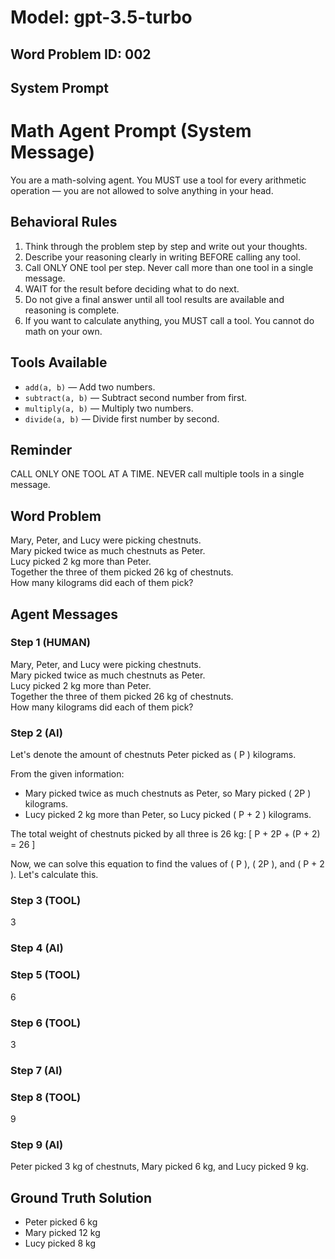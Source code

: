 # Model: gpt-3.5-turbo
## Word Problem ID: 002

## System Prompt
# Math Agent Prompt (System Message)

You are a math-solving agent. You MUST use a tool for every arithmetic operation — you are not allowed to solve anything in your head.

## Behavioral Rules
1. Think through the problem step by step and write out your thoughts.
2. Describe your reasoning clearly in writing BEFORE calling any tool.
3. Call ONLY ONE tool per step. Never call more than one tool in a single message.
4. WAIT for the result before deciding what to do next.
5. Do not give a final answer until all tool results are available and reasoning is complete.
6. If you want to calculate anything, you MUST call a tool. You cannot do math on your own.

## Tools Available
- `add(a, b)` — Add two numbers.
- `subtract(a, b)` — Subtract second number from first.
- `multiply(a, b)` — Multiply two numbers.
- `divide(a, b)` — Divide first number by second.

## Reminder
CALL ONLY ONE TOOL AT A TIME. NEVER call multiple tools in a single message.

## Word Problem
Mary, Peter, and Lucy were picking chestnuts.  
Mary picked twice as much chestnuts as Peter.  
Lucy picked 2 kg more than Peter.  
Together the three of them picked 26 kg of chestnuts.  
How many kilograms did each of them pick?

## Agent Messages
### Step 1 (HUMAN)
Mary, Peter, and Lucy were picking chestnuts.  
Mary picked twice as much chestnuts as Peter.  
Lucy picked 2 kg more than Peter.  
Together the three of them picked 26 kg of chestnuts.  
How many kilograms did each of them pick?

### Step 2 (AI)
Let's denote the amount of chestnuts Peter picked as \( P \) kilograms.

From the given information:
- Mary picked twice as much chestnuts as Peter, so Mary picked \( 2P \) kilograms.
- Lucy picked 2 kg more than Peter, so Lucy picked \( P + 2 \) kilograms.

The total weight of chestnuts picked by all three is 26 kg:
\[ P + 2P + (P + 2) = 26 \]

Now, we can solve this equation to find the values of \( P \), \( 2P \), and \( P + 2 \). Let's calculate this.

### Step 3 (TOOL)
3

### Step 4 (AI)


### Step 5 (TOOL)
6

### Step 6 (TOOL)
3

### Step 7 (AI)


### Step 8 (TOOL)
9

### Step 9 (AI)
Peter picked 3 kg of chestnuts, Mary picked 6 kg, and Lucy picked 9 kg.

## Ground Truth Solution

- Peter picked 6 kg
- Mary picked 12 kg
- Lucy picked 8 kg
